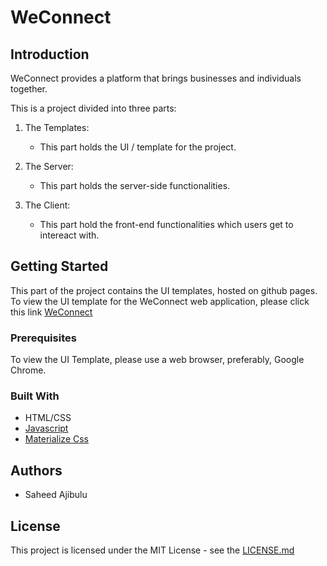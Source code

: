 # WeConnect

## Introduction
WeConnect provides a platform that brings businesses and individuals together.

This is a project divided into three parts:

1. The Templates:
    
    * This part holds the UI / template for the project.

2. The Server:

    * This part holds the server-side functionalities.

3. The Client:

    * This part hold the front-end functionalities which users get to intereact with.

## Getting Started

This part of the project contains the UI templates, hosted on github pages.
To view the UI template for the WeConnect web application, please click this link [WeConnect](https://saheedt.github.io/WeConnect/template/landing.html)

### Prerequisites
To view the UI Template, please use a web browser, preferably, Google Chrome.

### Built With

* HTML/CSS
* [Javascript](https://developer.mozilla.org/en-US/docs/Web/JavaScript)
* [Materialize Css](http://materializecss.com/)

## Authors

* Saheed Ajibulu

## License
This project is licensed under the MIT License - see the [LICENSE.md](https://github.com/saheedt/WeConnect/blob/master/LICENSE)